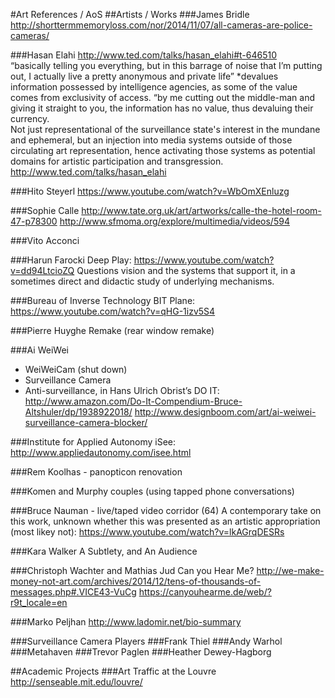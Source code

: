 #Art References / AoS
##Artists / Works
###James Bridle
<http://shorttermmemoryloss.com/nor/2014/11/07/all-cameras-are-police-cameras/>

###Hasan Elahi
<http://www.ted.com/talks/hasan_elahi#t-646510>  
“basically telling you everything, but in this barrage of noise that  I’m putting out, I actually live  a pretty anonymous and private life” *devalues information possessed by intelligence agencies, as some of the value comes from exclusivity of access. “by me cutting out the middle-man and giving it straight to you, the information has no value, thus devaluing their currency.  
Not just representational of the surveillance state's interest in the mundane and ephemeral, but an injection into media systems outside of those circulating art representation, hence activating those systems as potential domains for artistic participation and transgression.
<http://www.ted.com/talks/hasan_elahi>

###Hito Steyerl
<https://www.youtube.com/watch?v=WbOmXEnluzg>

###Sophie Calle
<http://www.tate.org.uk/art/artworks/calle-the-hotel-room-47-p78300>
<http://www.sfmoma.org/explore/multimedia/videos/594>

###Vito Acconci

###Harun Farocki
Deep Play: <https://www.youtube.com/watch?v=dd94LtcioZQ>
Questions vision and the systems that support it, in a sometimes direct and didactic study of underlying mechanisms.

###Bureau of Inverse Technology
BIT Plane: <https://www.youtube.com/watch?v=qHG-1izv5S4>

###Pierre Huyghe 
Remake (rear window remake)

###Ai WeiWei

* WeiWeiCam (shut down)
* Surveillance Camera
* Anti-surveillance, in Hans Ulrich Obrist’s  DO IT: <http://www.amazon.com/Do-It-Compendium-Bruce-Altshuler/dp/1938922018/>
	<http://www.designboom.com/art/ai-weiwei-surveillance-camera-blocker/>

###Institute for Applied Autonomy
iSee: <http://www.appliedautonomy.com/isee.html>

###Rem Koolhas - panopticon renovation
	
###Komen and Murphy
couples (using tapped phone conversations)
	
###Bruce Nauman - live/taped video corridor (64)
A contemporary take on this work, unknown whether this was presented as an artistic appropriation (most likey not): <https://www.youtube.com/watch?v=lkAGrqDESRs>

###Kara Walker
A Subtlety, and An Audience


###Christoph Wachter and Mathias Jud
Can you Hear Me?
<http://we-make-money-not-art.com/archives/2014/12/tens-of-thousands-of-messages.php#.VICE43-VuCg>
<https://canyouhearme.de/web/?r9t_locale=en>

###Marko Peljhan
<http://www.ladomir.net/bio-summary>

###Surveillance Camera Players
###Frank Thiel
###Andy Warhol
###Metahaven
###Trevor Paglen
###Heather Dewey-Hagborg


##Academic Projects
###Art Traffic at the Louvre
<http://senseable.mit.edu/louvre/>
